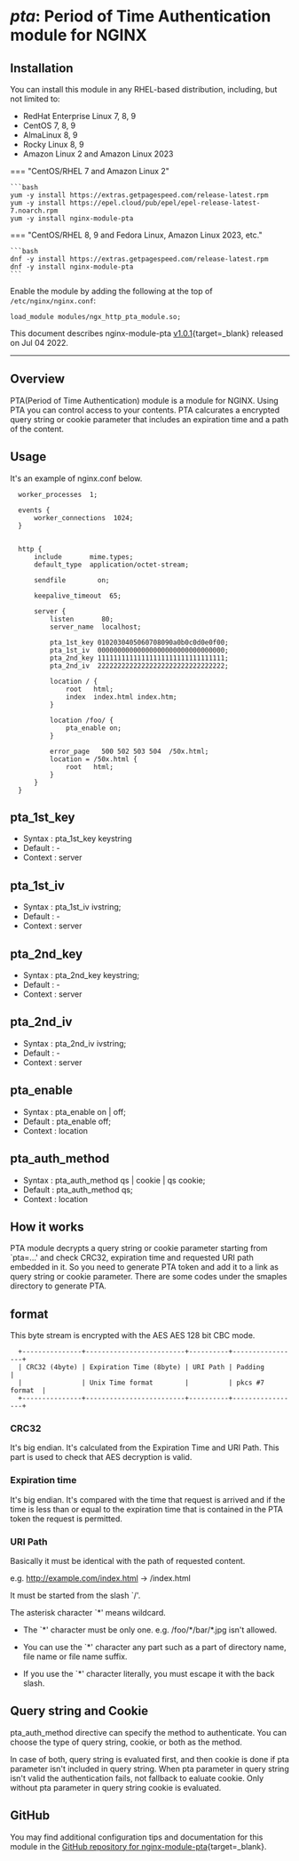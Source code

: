 # *pta*: Period of Time Authentication module for NGINX


## Installation

You can install this module in any RHEL-based distribution, including, but not limited to:

* RedHat Enterprise Linux 7, 8, 9
* CentOS 7, 8, 9
* AlmaLinux 8, 9
* Rocky Linux 8, 9
* Amazon Linux 2 and Amazon Linux 2023

=== "CentOS/RHEL 7 and Amazon Linux 2"

    ```bash
    yum -y install https://extras.getpagespeed.com/release-latest.rpm
    yum -y install https://epel.cloud/pub/epel/epel-release-latest-7.noarch.rpm 
    yum -y install nginx-module-pta
 
=== "CentOS/RHEL 8, 9 and Fedora Linux, Amazon Linux 2023, etc."

    ```bash
    dnf -y install https://extras.getpagespeed.com/release-latest.rpm 
    dnf -y install nginx-module-pta
    ```

Enable the module by adding the following at the top of `/etc/nginx/nginx.conf`:

```nginx
load_module modules/ngx_http_pta_module.so;
```


This document describes nginx-module-pta [v1.0.1](https://github.com/iij/pta/releases/tag/v1.0.1){target=_blank} 
released on Jul 04 2022.

<hr />

## Overview

PTA(Period of Time Authentication) module is a module for NGINX. Using
PTA you can control access to your contents. PTA calcurates a
encrypted query string or cookie parameter that includes an expiration
time and a path of the content.

## Usage

It's an example of nginx.conf below.

```
  worker_processes  1;
  
  events {
      worker_connections  1024;
  }
   
   
  http {
      include       mime.types;
      default_type  application/octet-stream;
   
      sendfile        on;
   
      keepalive_timeout  65;
   
      server {
          listen       80;
          server_name  localhost;
   
          pta_1st_key 0102030405060708090a0b0c0d0e0f00;
          pta_1st_iv  00000000000000000000000000000000;
          pta_2nd_key 11111111111111111111111111111111;
          pta_2nd_iv  22222222222222222222222222222222;
   
          location / {
              root   html;
              index  index.html index.htm;
          }
   
          location /foo/ {
              pta_enable on;
          }
   
          error_page   500 502 503 504  /50x.html;
          location = /50x.html {
              root   html;
          }
      }
  }
```


## pta_1st_key
- Syntax  : pta_1st_key   keystring
- Default : -
- Context : server


## pta_1st_iv
- Syntax  : pta_1st_iv   ivstring;
- Default : -
- Context : server


## pta_2nd_key
- Syntax  : pta_2nd_key   keystring;
- Default : -
- Context : server


## pta_2nd_iv
- Syntax  : pta_2nd_iv   ivstring;
- Default : -
- Context : server


## pta_enable
- Syntax  : pta_enable   on | off;
- Default : pta_enable off;
- Context : location

## pta_auth_method
- Syntax  : pta_auth_method qs | cookie | qs cookie;
- Default : pta_auth_method qs;
- Context : location


## How it works

PTA module decrypts a query string or cookie parameter starting from
`pta=...' and check CRC32, expiration time and requested URI path
embedded in it. So you need to generate PTA token and add it to a link
as query string or cookie parameter. There are some codes under the
smaples directory to generate PTA.

## format

This byte stream is encrypted with the AES AES 128 bit CBC mode.

```
  +---------------+-------------------------+----------+-----------------+
  | CRC32 (4byte) | Expiration Time (8byte) | URI Path | Padding         |
  |               | Unix Time format        |          | pkcs #7 format  |
  +---------------+-------------------------+----------+-----------------+
```

### CRC32
It's big endian. It's calculated from the Expiration Time and URI Path.
This part is used to check that AES decryption is valid.

### Expiration time
It's big endian. It's compared with the time that request is arrived
and if the time is less than or equal to the expiration time that is
contained in the PTA token the request is permitted.

### URI Path
Basically it must be identical with the path of requested content.

  e.g.
  http://example.com/index.html -> /index.html

It must be started from the slash `/'.

The asterisk character `*' means wildcard.

- The `\*' character must be only one.
  e.g. /foo/\*/bar/*.jpg isn't allowed.
  
- You can use the `*' character any part such as a part of directory
  name, file name or file name suffix.
  
- If you use the `*' character literally, you must escape it with the
  back slash.

## Query string and Cookie

pta_auth_method directive can specify the method to authenticate. 
You can choose the type of query string, cookie, or both as the method.

In case of both, query string is evaluated first, and then cookie
is done if pta parameter isn't included in query string.
When pta parameter in query string isn't valid the authentication 
fails, not fallback to ealuate cookie. Only without pta parameter
in query string cookie is evaluated.

<!--
## Local Variables:
## mode: auto-fill
## coding: utf-8-unix
## End:
-->

## GitHub

You may find additional configuration tips and documentation for this module in the [GitHub 
repository for 
nginx-module-pta](https://github.com/iij/pta){target=_blank}.